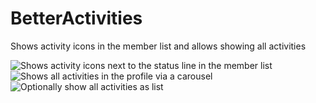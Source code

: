 # BetterActivities

Shows activity icons in the member list and allows showing all activities

![Shows activity icons next to the status line in the member list](https://github.com/Vendicated/Vencord/assets/24937357/4c034963-4448-483a-ba1d-c04f74e4aa51)
![Shows all activities in the profile via a carousel](https://github.com/Vendicated/Vencord/assets/24937357/11a2f15e-59b0-4072-847a-33444d964674)
![Optionally show all activities as list](https://github.com/Vendicated/Vencord/assets/24937357/277f425f-65e7-4e25-ad98-ff61b4370f08)
